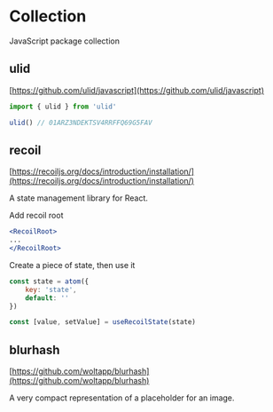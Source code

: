 # Collection

JavaScript package collection

## ulid

[https://github.com/ulid/javascript](https://github.com/ulid/javascript)

```js
import { ulid } from 'ulid'

ulid() // 01ARZ3NDEKTSV4RRFFQ69G5FAV
```

## recoil

[https://recoiljs.org/docs/introduction/installation/](https://recoiljs.org/docs/introduction/installation/)

A state management library for React.

Add recoil root
```jsx
<RecoilRoot>
...
</RecoilRoot>
```

Create a piece of state, then use it
```js
const state = atom({
    key: 'state',
    default: ''
})

const [value, setValue] = useRecoilState(state)
```

## blurhash

[https://github.com/woltapp/blurhash](https://github.com/woltapp/blurhash)

A very compact representation of a placeholder for an image.
